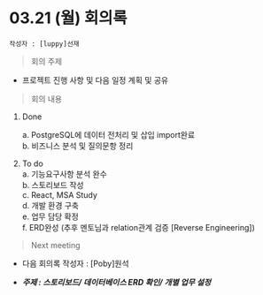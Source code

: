 # 03.21 (월) 회의록

    작성자 : [luppy]선재

> 회의 주제

- 프로젝트 진행 사항 및 다음 일정 계획 및 공유

> 회의 내용

1. Done
 
   a. PostgreSQL에 데이터 전처리 및 삽입 import완료   
   b. 비즈니스 분석 및 질의문항 정리

2. To do    
   a. 기능요구사항 분석 완수  
   b. 스토리보드 작성     
   c. React, MSA Study  
   d. 개발 환경 구축    
   e. 업무 담당 확정    
   f. ERD완성 (추후 멘토님과 relation관계 검증 [Reverse Engineering])
  
> Next meeting

- 다음 회의록 작성자 : [Poby]원석 

- **_주제 : 스토리보드/ 데이터베이스 ERD 확인/ 개별 업무 설정_**